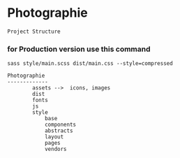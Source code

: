 # Photographie
```
Project Structure
```

<h3 href="#">for Production version use this command</h3>

``` 
sass style/main.scss dist/main.css --style=compressed

```
```
Photographie
-------------
		assets -->	icons, images	
		dist
		fonts
		js
		style
			base
			components
			abstracts
			layout
			pages
			vendors
```
